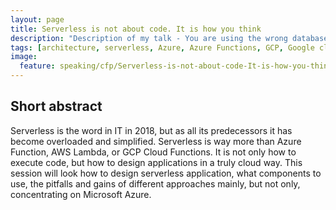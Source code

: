 ```yaml
---
layout: page
title: Serverless is not about code. It is how you think
description: "Description of my talk - You are using the wrong database!"
tags: [architecture, serverless, Azure, Azure Functions, GCP, Google cloud functions]
image:
  feature: speaking/cfp/Serverless-is-not-about-code-It-is-how-you-think/logo.jpg
---
```


## Short abstract

Serverless is the word in IT in 2018, but as all its predecessors it has become overloaded and simplified. Serverless is way more than Azure Function, AWS Lambda, or GCP Cloud Functions. It is not only how to execute code, but how to design applications in a truly cloud way. This session will look how to design serverless application, what components to use, the pitfalls and gains of different approaches mainly, but not only, concentrating on Microsoft Azure.